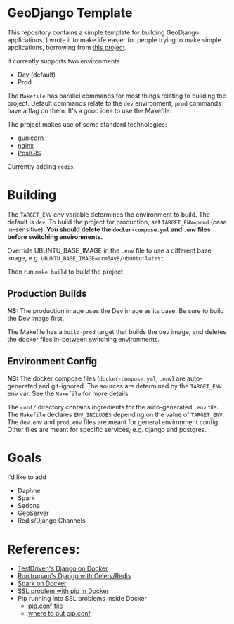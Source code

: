 # GeoDjango Template

This repository contains a simple template for building GeoDjango applications. I wrote it to make life easier for people trying to make simple applications, borrowing from [this project][1].

It currently supports two environments

- Dev (default)
- Prod

The `Makefile` has parallel commands for most things relating to building the project. Default commands relate to the `dev` environment, `prod` commands have a flag on them.
It's a good idea to use the Makefile.

The project makes use of some standard technologies:

- [gunicorn][2]
- [nginx][3]
- [PostGIS][4]

Currently adding `redis`.

# Building

The `TARGET_ENV` env variable determines the environment to build. The default is `dev`. To build the project for production, set `TARGET_ENV=prod` (case in-sensitive). **You should delete the `docker-compose.yml` and `.env` files before switching environments.**

Override UBUNTU_BASE_IMAGE in the `.env` file to use a different base image, e.g. `UBUNTU_BASE_IMAGE=arm64v8/ubuntu:latest`.

Then run `make build` to build the project.

## Production Builds

**NB:** The production image uses the Dev image as its base. Be sure to build the Dev image first.

The Makefile has a `build-prod` target that builds the dev image, and deletes the docker files in-between switching environments.

## Environment Config

**NB:** The docker compose files (`docker-compose.yml`, `.env`) are auto-generated and git-ignored. The sources are determined by the `TARGET_ENV` env var. See the `Makefile` for more details.

The `conf/` directory contains ingredients for the auto-generated `.env` file. The `Makefile` declares `ENV_INCLUDES` depending on the value of `TARGET_ENV`. The `dev.env` and `prod.env` files are meant for general environment config. Other files are meant for specific services, e.g. django and postgres.

# Goals

I'd like to add

- Daphne
- Spark
- Sedona
- GeoServer
- Redis/Django Channels

# References:

- [TestDriven's Django on Docker][1]
- [Runitrupam's Django with Celery/Redis][5]
- [Spark on Docker][6]
- [SSL problem with pip in Docker](7)
- Pip running into SSL problems inside Docker
  - [pip.conf file](8)
  - [where to put pip.conf](9)

[1]: https://testdriven.io/blog/dockerizing-django-with-postgres-gunicorn-and-nginx/?utm_source=pocket_saves
[2]: https://gunicorn.org
[3]: https://www.nginx.com
[4]: https://www.postgis.net
[5]: https://github.com/runitrupam/Django-Docker-Compose-Celery-Redis-PostgreSQL
[6]: https://medium.com/@SaphE/testing-apache-spark-locally-docker-compose-and-kubernetes-deployment-94d35a54f222
[7]: https://stackoverflow.com/questions/25981703/pip-install-fails-with-connection-error-ssl-certificate-verify-failed-certi/73745221
[8]: https://stackoverflow.com/questions/59287824/specifying-multiple-trusted-hosts-in-pip-conf
[9]:https://stackoverflow.com/questions/38869231/python-cant-find-the-file-pip-conf
